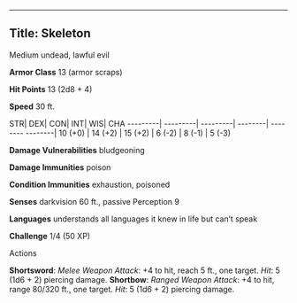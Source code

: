 -------------------------
Title: Skeleton
-------------------------


Medium undead, lawful evil

**Armor Class** 13 (armor scraps)

**Hit Points** 13 (2d8 + 4)

**Speed** 30 ft.

  STR|       DEX|       CON|       INT|      WIS|      CHA
  ---------| ---------| ---------| --------| -------- --------|
   10 (+0)   | 14 (+2)   | 15 (+2)   | 6 (-2)   | 8 (-1)   | 5 (-3)

**Damage Vulnerabilities** bludgeoning

**Damage Immunities** poison

**Condition Immunities** exhaustion, poisoned

**Senses** darkvision 60 ft., passive Perception 9

**Languages** understands all languages it knew in life but can’t speak

**Challenge** 1/4 (50 XP)


Actions

**Shortsword**: *Melee Weapon Attack*: +4 to hit, reach 5 ft.,
    one target. *Hit*: 5 (1d6 + 2) piercing damage.
**Shortbow**: *Ranged Weapon Attack*: +4 to hit, range 80/320 ft.,
    one target. *Hit*: 5 (1d6 + 2) piercing damage.

